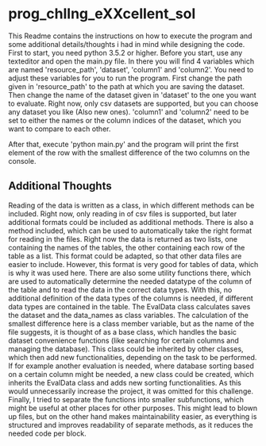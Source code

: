 # prog_chllng_eXXcellent_sol
This Readme contains the instructions on how to execute the program and some additional details/thoughts i had in mind while designing the code. First to start, you need python 3.5.2 or higher. Before you start, use any texteditor and open the main.py file. In there you will find 4 variables which are named 'resource_path', 'dataset', 'column1' and 'column2'. You need to adjust these variables for you to run the program. First change the path given in 'resource_path' to the path at which you are saving the dataset. Then change the name of the dataset given in 'dataset' to the one you want to evaluate. Right now, only csv datasets are supported, but you can choose any dataset you like (Also new ones). 'column1' and 'column2' need to be set to either the names or the column indices of the dataset, which you want to compare to each other. 

After that, execute 'python main.py' and the program will print the first element of the row with the smallest difference of the two columns on the console. 

## Additional Thoughts
Reading of the data is written as a class, in which different methods can be included. Right now, only reading in of csv files is supported, but later additional formats could be included as additional methods. There is also a method included, which can be used to automatically take the right format for reading in the files. Right now the data is returned as two lists, one containing the names of the tables, the other containing each row of the table as a list. This format could be adapted, so that other data files are easier to include. However, this format is very good for tables of data, which is why it was used here.
There are also some utility functions there, which are used to automatically determine the needed datatype of the column of the table and to read the data in the correct data types. With this, no additional definition of the data types of the columns is needed, if different data types are contained in the table.
The EvalData class calculates saves the dataset and the data_names as class variables. The calculation of the smallest difference here is a class member variable, but as the name of the file suggests, it is thought of as a base class, which handles the basic dataset convenience functions (like searching for certain columns and managing the database). This class could be inherited by other classes, which then add new functionalities, depending on the task to be performed. If for example another evaluation is needed, where database sorting based on a certain column might be needed, a new class could be created, which inherits the EvalData class and adds new sorting functionalities. As this would unnecessarily increase the project, it was omitted for this challenge.
Finally, I tried to separate the functions into smaller subfunctions, which might be useful at other places for other purposes. This might lead to blown up files, but on the other hand makes maintainability easier, as everything is structured and improves readability of separate methods, as it reduces the needed code per block.
